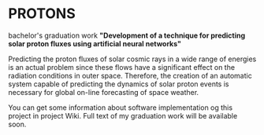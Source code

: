 # PROTONS
bachelor's graduation work
**"Development of a technique for predicting solar proton fluxes using artificial neural networks"**

Predicting the proton fluxes of solar cosmic rays in a wide range of energies is an actual problem since these flows have a significant effect on the radiation conditions in outer space. Therefore, the creation of an automatic system capable of predicting the dynamics of solar proton events is necessary for global on-line forecasting of space weather.

You can get some information about software implementation og this project in project Wiki. Full text of my graduation work will be available soon.
